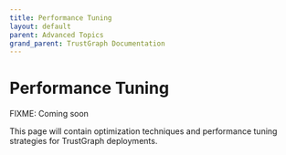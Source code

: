 ```yaml
---
title: Performance Tuning
layout: default
parent: Advanced Topics
grand_parent: TrustGraph Documentation
---
```


# Performance Tuning

FIXME: Coming soon

This page will contain optimization techniques and performance tuning strategies for TrustGraph deployments.